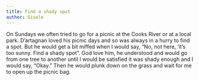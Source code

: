 ```yaml
---
title: Find a shady spot
author: Gisele
---
```


On Sundays we often tried to go for a picnic at the Cooks River or at a local park. D’artagnan loved his picnic days and so was always in a hurry to find a spot. But he would get a bit miffed when I would say, “No, not here, ’it’s too sunny. Find a shady spot”. God love him, he understood and would go from one tree to another until I would be satisfied it was shady enough and I would say, “Okay.” Then he would plunk down on the grass and wait for me to open up the picnic bag.
